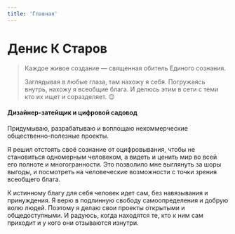 ```yaml
---
title: 'Главная'
---
```



# Денис К Старов

> Каждое живое создание — священная обитель Единого сознания. 
> 
> Заглядывая в любые глаза, там нахожу я себя.
> Погружаясь внутрь, нахожу я всеобщие блага. 
> И делюсь этим в сети с теми кто их ищет и соразделяет. 😌

#### Дизайнер-затейщик и цифровой садовод

Придумываю, разрабатываю и воплощаю некоммерческие общественно-полезные проекты.

Я решил отстоять своё сознание от оцифровывания, чтобы не становиться одномерным человеком, а видеть и ценить мир во всей его полноте и многогранности. Это позволило мне выглянуть за шоры выгоды, и посмотреть на человеческие возможности с точки зрения всеобщего блага.

К истинному благу для себя человек идет сам, без навязывания и принуждения. Я верю в подлинную свободу самоопределения и добрую волю людей. Поэтому я делаю свои проекты открытыми и общедоступными. И радуюсь, когда находятся те, кто к ним сам приходит и у кого они отзываются изнутри. 


<my-areas :areas="$site.customData.skills.main"/>






